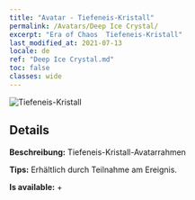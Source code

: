 ```yaml
---
title: "Avatar - Tiefeneis-Kristall"
permalink: /Avatars/Deep Ice Crystal/
excerpt: "Era of Chaos  Tiefeneis-Kristall"
last_modified_at: 2021-07-13
locale: de
ref: "Deep Ice Crystal.md"
toc: false
classes: wide
---
```

 ![Tiefeneis-Kristall](/images/a/avatarFrame_91.png)

## Details

 **Beschreibung:** Tiefeneis-Kristall-Avatarrahmen 

 **Tips:** Erhältlich durch Teilnahme am Ereignis. 

 **Is available:**  + 

